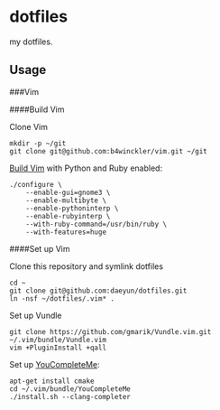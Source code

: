 dotfiles
========

my dotfiles.

## Usage

###Vim

####Build Vim

Clone Vim

```
mkdir -p ~/git
git clone git@github.com:b4winckler/vim.git ~/git
```

[Build Vim](http://vim.wikia.com/wiki/Building_Vim) with Python and Ruby enabled:

```
./configure \
    --enable-gui=gnome3 \
    --enable-multibyte \
    --enable-pythoninterp \
    --enable-rubyinterp \
    --with-ruby-command=/usr/bin/ruby \
    --with-features=huge
```

####Set up Vim

Clone this repository and symlink dotfiles

```
cd ~
git clone git@github.com:daeyun/dotfiles.git
ln -nsf ~/dotfiles/.vim* .
```

Set up Vundle

```
git clone https://github.com/gmarik/Vundle.vim.git ~/.vim/bundle/Vundle.vim
vim +PluginInstall +qall
```

Set up [YouCompleteMe](https://github.com/Valloric/YouCompleteMe):

```
apt-get install cmake
cd ~/.vim/bundle/YouCompleteMe
./install.sh --clang-completer
```
